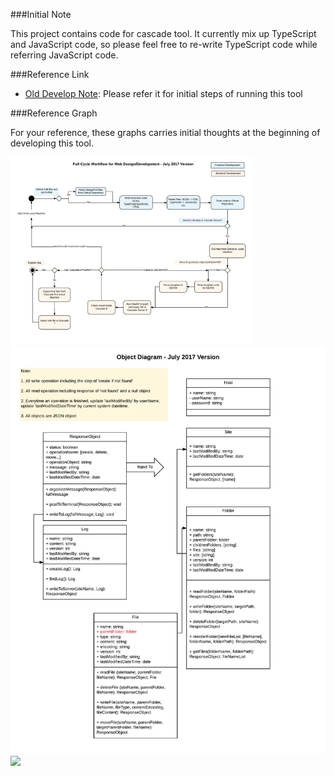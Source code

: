 ###Initial Note

This project contains code for cascade tool. It currently mix up TypeScript and JavaScript code, so please feel free to re-write TypeScript code while referring JavaScript code. 

###Reference Link

- <a href="source/Old_ReadMe.md">Old Develop Note</a>: Please refer it for initial steps of running this tool

###Reference Graph

For your reference, these graphs carries initial thoughts at the beginning of developing this tool. 

<img src="./readme/Full Cycle Workflow - July 2017 Version - Page 1.png" height="300"/>
<br/>
<img src="./readme/Object Diagram - Page 1.png" width="600"/>
<br/>
<img src="./readme/Sequence%2FMethod Diagram - Page 1.png" width="600"/>
<br/>
